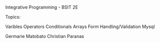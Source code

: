 Integrative Programming - BSIT 2E

Topics:

Varibles
Operators
Conditionals
Arrays
Form Handling/Validation
Mysql

Germarie Matobato
Christian Paranas
